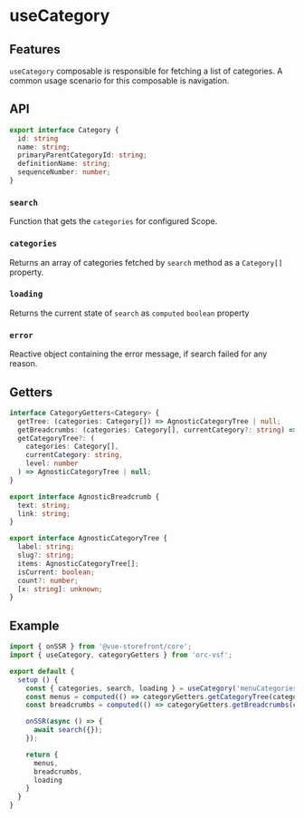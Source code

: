 # useCategory

## Features
`useCategory` composable is responsible for fetching a list of categories. A common usage scenario for this composable is navigation.

## API
```typescript
export interface Category {
  id: string
  name: string;
  primaryParentCategoryId: string;
  definitionName: string;
  sequenceNumber: number;
}
```

### `search`
Function that gets the `categories` for configured Scope.

### `categories`
Returns an array of categories fetched by `search` method as a `Category[]` property.

### `loading`
Returns the current state of `search` as `computed` `boolean` property

### `error`
Reactive object containing the error message, if search failed for any reason.

## Getters
````typescript
interface CategoryGetters<Category> {
  getTree: (categories: Category[]) => AgnosticCategoryTree | null;
  getBreadcrumbs: (categories: Category[], currentCategory?: string) => AgnosticBreadcrumb[];
  getCategoryTree?: (
    categories: Category[],
    currentCategory: string,
    level: number
  ) => AgnosticCategoryTree | null;
}

export interface AgnosticBreadcrumb {
  text: string;
  link: string;
}

export interface AgnosticCategoryTree {
  label: string;
  slug?: string;
  items: AgnosticCategoryTree[];
  isCurrent: boolean;
  count?: number;
  [x: string]: unknown;
}
````
## Example

```javascript
import { onSSR } from '@vue-storefront/core';
import { useCategory, categoryGetters } from 'orc-vsf';

export default {
  setup () {
    const { categories, search, loading } = useCategory('menuCategories');
    const menus = computed(() => categoryGetters.getCategoryTree(categories.value, '', 1)?.items);
    const breadcrumbs = computed(() => categoryGetters.getBreadcrumbs(categories.value, product.category));

    onSSR(async () => {
      await search({});
    });

    return {
      menus,
      breadcrumbs,
      loading
    }
  }
}
```